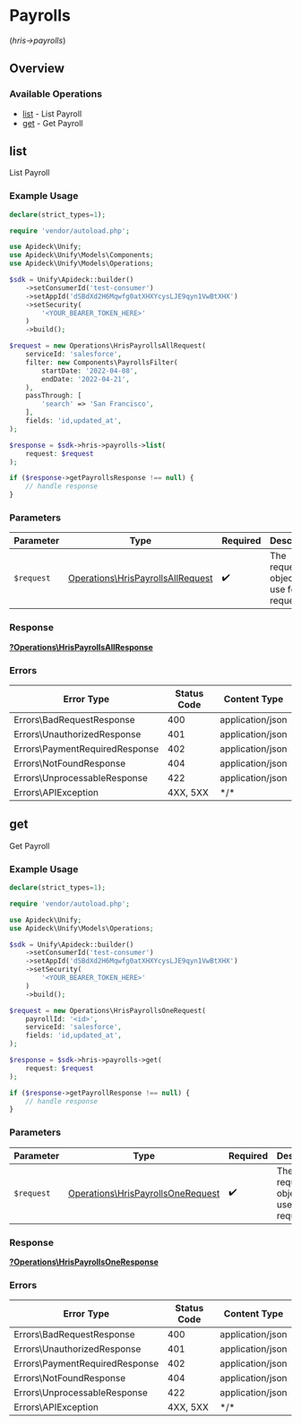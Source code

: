 # Payrolls
(*hris->payrolls*)

## Overview

### Available Operations

* [list](#list) - List Payroll
* [get](#get) - Get Payroll

## list

List Payroll

### Example Usage

<!-- UsageSnippet language="php" operationID="hris.payrollsAll" method="get" path="/hris/payrolls" -->
```php
declare(strict_types=1);

require 'vendor/autoload.php';

use Apideck\Unify;
use Apideck\Unify\Models\Components;
use Apideck\Unify\Models\Operations;

$sdk = Unify\Apideck::builder()
    ->setConsumerId('test-consumer')
    ->setAppId('dSBdXd2H6Mqwfg0atXHXYcysLJE9qyn1VwBtXHX')
    ->setSecurity(
        '<YOUR_BEARER_TOKEN_HERE>'
    )
    ->build();

$request = new Operations\HrisPayrollsAllRequest(
    serviceId: 'salesforce',
    filter: new Components\PayrollsFilter(
        startDate: '2022-04-08',
        endDate: '2022-04-21',
    ),
    passThrough: [
        'search' => 'San Francisco',
    ],
    fields: 'id,updated_at',
);

$response = $sdk->hris->payrolls->list(
    request: $request
);

if ($response->getPayrollsResponse !== null) {
    // handle response
}
```

### Parameters

| Parameter                                                                              | Type                                                                                   | Required                                                                               | Description                                                                            |
| -------------------------------------------------------------------------------------- | -------------------------------------------------------------------------------------- | -------------------------------------------------------------------------------------- | -------------------------------------------------------------------------------------- |
| `$request`                                                                             | [Operations\HrisPayrollsAllRequest](../../Models/Operations/HrisPayrollsAllRequest.md) | :heavy_check_mark:                                                                     | The request object to use for the request.                                             |

### Response

**[?Operations\HrisPayrollsAllResponse](../../Models/Operations/HrisPayrollsAllResponse.md)**

### Errors

| Error Type                     | Status Code                    | Content Type                   |
| ------------------------------ | ------------------------------ | ------------------------------ |
| Errors\BadRequestResponse      | 400                            | application/json               |
| Errors\UnauthorizedResponse    | 401                            | application/json               |
| Errors\PaymentRequiredResponse | 402                            | application/json               |
| Errors\NotFoundResponse        | 404                            | application/json               |
| Errors\UnprocessableResponse   | 422                            | application/json               |
| Errors\APIException            | 4XX, 5XX                       | \*/\*                          |

## get

Get Payroll

### Example Usage

<!-- UsageSnippet language="php" operationID="hris.payrollsOne" method="get" path="/hris/payrolls/{payroll_id}" -->
```php
declare(strict_types=1);

require 'vendor/autoload.php';

use Apideck\Unify;
use Apideck\Unify\Models\Operations;

$sdk = Unify\Apideck::builder()
    ->setConsumerId('test-consumer')
    ->setAppId('dSBdXd2H6Mqwfg0atXHXYcysLJE9qyn1VwBtXHX')
    ->setSecurity(
        '<YOUR_BEARER_TOKEN_HERE>'
    )
    ->build();

$request = new Operations\HrisPayrollsOneRequest(
    payrollId: '<id>',
    serviceId: 'salesforce',
    fields: 'id,updated_at',
);

$response = $sdk->hris->payrolls->get(
    request: $request
);

if ($response->getPayrollResponse !== null) {
    // handle response
}
```

### Parameters

| Parameter                                                                              | Type                                                                                   | Required                                                                               | Description                                                                            |
| -------------------------------------------------------------------------------------- | -------------------------------------------------------------------------------------- | -------------------------------------------------------------------------------------- | -------------------------------------------------------------------------------------- |
| `$request`                                                                             | [Operations\HrisPayrollsOneRequest](../../Models/Operations/HrisPayrollsOneRequest.md) | :heavy_check_mark:                                                                     | The request object to use for the request.                                             |

### Response

**[?Operations\HrisPayrollsOneResponse](../../Models/Operations/HrisPayrollsOneResponse.md)**

### Errors

| Error Type                     | Status Code                    | Content Type                   |
| ------------------------------ | ------------------------------ | ------------------------------ |
| Errors\BadRequestResponse      | 400                            | application/json               |
| Errors\UnauthorizedResponse    | 401                            | application/json               |
| Errors\PaymentRequiredResponse | 402                            | application/json               |
| Errors\NotFoundResponse        | 404                            | application/json               |
| Errors\UnprocessableResponse   | 422                            | application/json               |
| Errors\APIException            | 4XX, 5XX                       | \*/\*                          |